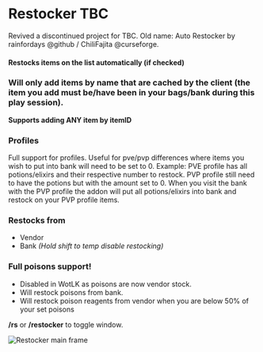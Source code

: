 # Restocker TBC

Revived a discontinued project for TBC. Old name: Auto Restocker by
rainfordays @github / ChiliFajita @curseforge.

#### Restocks items on the list automatically (if checked)

### Will only add items by name that are cached by the client (the item you add must be/have been in your bags/bank during this play session).

**Supports adding ANY item by itemID**

### Profiles

Full support for profiles.
Useful for pve/pvp differences where items you wish to put into bank will need to be set to 0.
Example: PVE profile has all potions/elixirs and their respective number to restock. PVP profile still need to have the
potions but with the amount set to 0. When you visit the bank with the PVP profile the addon will put all
potions/elixirs into bank and restock on your PVP profile items.

### Restocks from

- Vendor
- Bank *(Hold shift to temp disable restocking)*

### Full poisons support!

- Disabled in WotLK as poisons are now vendor stock.
- Will restock poisons from bank.
- Will restock poison reagents from vendor when you are below 50% of your set poisons

**/rs** or **/restocker** to toggle window.

![Restocker main frame](https://i.ibb.co/xG8zSN1/restocker.png)

